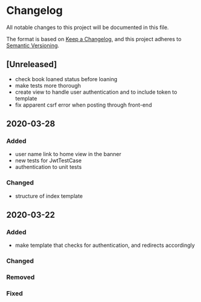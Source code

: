 # Changelog
All notable changes to this project will be documented in this file.

The format is based on [Keep a Changelog](https://keepachangelog.com/en/1.0.0/),
and this project adheres to [Semantic Versioning](https://semver.org/spec/v2.0.0.html).

## [Unreleased]
- check book loaned status before loaning
- make tests more thorough
- create view to handle user authentication and to include token to template
- fix apparent csrf error when posting through front-end

## 2020-03-28
### Added
- user name link to home view in the banner
- new tests for JwtTestCase
- authentication to unit tests

### Changed
- structure of index template

## 2020-03-22
### Added
- make template that checks for authentication, and redirects accordingly

### Changed

### Removed

### Fixed






